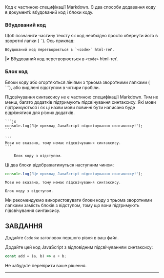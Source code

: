 Код є частиною специфікації Markdown. Є два способи додавання коду в документі: вбудований код і блоки коду.

### Вбудований код

Щоб позначити частину тексту як код необхідно просто обернути його в зворотні лапки ( ``` ` ```). Ось приклад:

    Вбудований код перетворюється в `<code>` html-теґ.

**|>** Вбудований код перетворюється в `<code>` html-теґ.

### Блок код

Блоки коду або огортяються лініями з трьома зворотними лапками ( ``` ``` ```), або виділені відступом в чотири пробіли.

Підсвічування синтаксису не є частиною специфікації Markdown. Тим не менш, багато додатків підтримують підсвічування синтаксису. Які мови підтримуються і як ці назви мови повинні бути написано буде відрізнятися для різних додатків.

    ```js
    console.log('Це приклад JavaScript підсвічування синтаксису!');
    ```

    ```
    Мови не вказано, тому немає підсвічування синтаксису.
    ```

        Блок коду з відступом.

Ці два блоки відображатимуться наступним чином:

```js
console.log('Це приклад JavaScript підсвічування синтаксису!');
```

```
Мови не вказано, тому немає підсвічування синтаксису.
```

    Блок коду з відступом.

Ми рекомендуємо використовувати блоки коду з трьома зворотними лапками замість блоків з відступом, тому що вони підтримують підсвічування синтаксису.

## ЗАВДАННЯ

Додайте `Code` як заголовок першого рівня в ваш файл.

Додайте цей код JavaScript з відповідним підсвічуванням синтаксису:

```js
const add = (a, b) => a + b;
```

Не забудьте перевірити ваше рішення.

---
